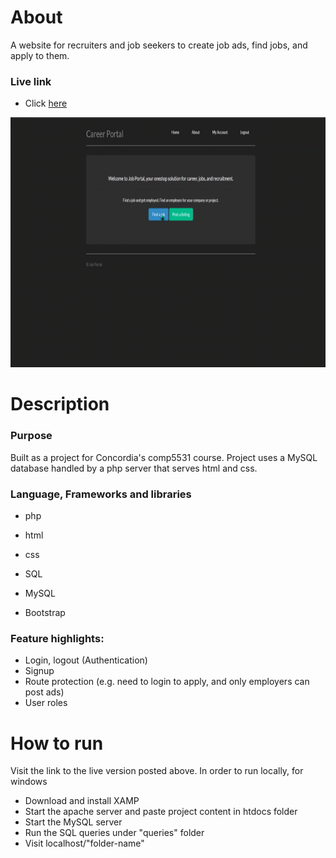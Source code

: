 # About
A website for recruiters and job seekers to create job ads, find jobs, and apply to them.

### Live link
- Click <a href="https://careerjobportal77.000webhostapp.com/">here</a>

<p align="center" href="https://careerjobportal77.000webhostapp.com/">
  <img width="720" height="400" src="career_portal_demo.gif">
</p>

# Description
### Purpose
Built as a project for Concordia's comp5531 course.
Project uses a MySQL database handled by a php server that serves html and css.

### Language, Frameworks and libraries
- php
- html
- css
- SQL

- MySQL
- Bootstrap

### Feature highlights:
- Login, logout (Authentication)
- Signup
- Route protection (e.g. need to login to apply, and only employers can post ads)
- User roles

# How to run
Visit the link to the live version posted above.
In order to run locally, for windows
- Download and install XAMP
- Start the apache server and paste project content in htdocs folder
- Start the MySQL server
- Run the SQL queries under "queries" folder
- Visit localhost/"folder-name"